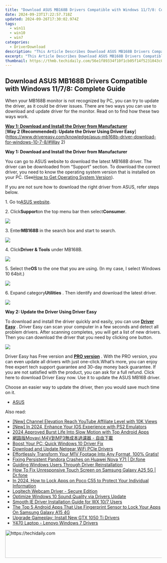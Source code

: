 ```yaml
---
title: "Download ASUS MB168B Drivers Compatible with Windows 11/7/8: Complete Guide"
date: 2024-09-23T17:22:57.718Z
updated: 2024-09-26T17:30:02.974Z
tags:
  - win11
  - win10
  - win7
categories:
  - DriverDownload
description: "This Article Describes Download ASUS MB168B Drivers Compatible with Windows 11/7/8: Complete Guide"
excerpt: "This Article Describes Download ASUS MB168B Drivers Compatible with Windows 11/7/8: Complete Guide"
thumbnail: https://thmb.techidaily.com/56e1f89334f10f1cb05f14f5231043c0f4d7f09ccf31512b8943ddac6170bfee.jpg
---
```


## Download ASUS MB168B Drivers Compatible with Windows 11/7/8: Complete Guide

When your MB168B monitor is not recognized by PC, you can try to update the driver, as it could be driver issues. There are two ways you can use to download and update driver for the monitor. Read on to find how these two ways work.  
  
[**Way 1: Download and Install the Driver from Manufacturer**](https://tools.techidaily.com/drivereasy/download/)   
[**Way 2 (Recommended): Update the Driver Using Driver Easy**](https://www.drivereasy.com/knowledge/asus-mb168b-driver-download-for-windows-10-7-8/#Way 2)   
  
 **Way 1: Download and Install the Driver from Manufacturer** 
  
You can go to ASUS website to download the latest MB168B driver. The driver can be downloaded from “Support” section. To download the correct driver, you need to know the operating system version that is installed on your PC. (See[How to Get Operating System Version](https://tools.techidaily.com/drivereasy/download/)).   
  
If you are not sure how to download the right driver from ASUS, refer steps below.  
  
1\. Go to[ASUS website](https://www.asus.com).  
  
2\. Click**Support**on the top menu bar then select**Consumer**.  
  
![](https://images.drivereasy.com/wp-content/uploads/2017/04/img_58f5867496897.jpg)   
  
 3\. Enter**MB168B** in the search box and start to search.  
  
![](https://images.drivereasy.com/wp-content/uploads/2017/04/img_58f587cbc800c.png)   
  
 4\. Click**Driver & Tools** under MB168B.  
  
![](https://images.drivereasy.com/wp-content/uploads/2017/04/img_58f5881487021.png)   
  
 5\. Select the**OS** to the one that you are using. (In my case, I select Windows 10 64bit.)  
  
![](https://images.drivereasy.com/wp-content/uploads/2017/04/img_58f58b42b3b31.png)   
  
 6\. Expand category**Utilities** . Then identify and download the latest driver.  
  
![](https://images.drivereasy.com/wp-content/uploads/2017/04/img_58f58c03761d3.jpg)   
  
  
**Way 2: Update the Driver Using Driver Easy**   
  
 To download and install the driver quickly and easily, you can use **[Driver Easy](https://tools.techidaily.com/drivereasy/download/)**  . Driver Easy can scan your computer in a few seconds and detect all problem drivers. After scanning completes, you will get a list of new drivers. Then you can download the driver that you need by clicking one button.  
  
![](https://images.drivereasy.com/wp-content/uploads/2017/04/img_58f58d21caee0.jpg)   
  
 Driver Easy has Free version and **[PRO version](https://tools.techidaily.com/drivereasy/download/)**  . With the PRO version, you can even update all drivers with just one-click.What’s more, you can enjoy free expert tech support guarantee and 30-day money back guarantee. If you are not satisfied with the product, you can ask for a full refund. Click here to download Driver Easy now. Use it to update the ASUS MB16B driver.  
  
 Choose an easier way to update the driver, then you would save much time on it.

* [ASUS](https://tools.techidaily.com/drivereasy/download/)

<ins class="adsbygoogle"
     style="display:block"
     data-ad-format="autorelaxed"
     data-ad-client="ca-pub-7571918770474297"
     data-ad-slot="1223367746"></ins>

<ins class="adsbygoogle"
     style="display:block"
     data-ad-client="ca-pub-7571918770474297"
     data-ad-slot="8358498916"
     data-ad-format="auto"
     data-full-width-responsive="true"></ins>

<span class="atpl-alsoreadstyle">Also read:</span>
<div><ul>
<li><a href="https://youtube-data.techidaily.com/hannel-elevation-reach-youtube-affiliate-level-with-10k-views/"><u>[New] Channel Elevation Reach YouTube Affiliate Level with 10K Views</u></a></li>
<li><a href="https://desktop-recording.techidaily.com/new-in-2024-enhance-your-ios-experience-with-ps2-emulators/"><u>[New] In 2024, Enhance Your IOS Experience with PS2 Emulators</u></a></li>
<li><a href="https://extra-resources.techidaily.com/2024-approved-burst-life-into-slow-motion-with-top-android-apps/"><u>2024 Approved Burst Life Into Slow Motion with Top Android Apps</u></a></li>
<li><a href="https://vp-tips.techidaily.com/movavi-m4vmp3/"><u>網路版Movavi M4V到MP3無成本過濾器 - 自由下載</u></a></li>
<li><a href="https://driver-install.techidaily.com/boost-your-pc-quick-windows-10-driver-fix/"><u>Boost Your PC: Quick Windows 10 Driver Fix</u></a></li>
<li><a href="https://driver-install.techidaily.com/download-and-update-netgear-wifi-pcie-drivers/"><u>Download and Update Netgear WiFi PCIe Drivers</u></a></li>
<li><a href="https://vp-tips.techidaily.com/effortlessly-transform-your-m1v-footage-into-any-format-100-gratis/"><u>Effortlessly Transform Your M1V Footage Into Any Format, 100% Gratis!</u></a></li>
<li><a href="https://howto.techidaily.com/fixing-persistent-pandora-crashes-on-huawei-nova-y71-drfone-by-drfone-fix-android-problems-fix-android-problems/"><u>Fixing Persistent Pandora Crashes on Huawei Nova Y71 | Dr.fone</u></a></li>
<li><a href="https://driver-install.techidaily.com/guiding-windows-users-through-driver-reinstallation/"><u>Guiding Windows Users Through Driver Reinstallation</u></a></li>
<li><a href="https://fix-guide.techidaily.com/how-to-fix-unresponsive-touch-screen-on-samsung-galaxy-a25-5g-drfone-by-drfone-fix-android-problems-fix-android-problems/"><u>How To Fix Unresponsive Touch Screen on Samsung Galaxy A25 5G | Dr.fone</u></a></li>
<li><a href="https://easy-unlock-android.techidaily.com/in-2024-how-to-lock-apps-on-poco-c55-to-protect-your-individual-information-by-drfone-android/"><u>In 2024, How to Lock Apps on Poco C55 to Protect Your Individual Information</u></a></li>
<li><a href="https://driver-install.techidaily.com/logitech-webcam-driver-secure-edition/"><u>Logitech Webcam Driver - Secure Edition</u></a></li>
<li><a href="https://driver-install.techidaily.com/optimize-windows-10-sound-quality-via-drivers-update/"><u>Optimize Windows 10 Sound Quality via Drivers Update</u></a></li>
<li><a href="https://driver-install.techidaily.com/smooth-ie-driver-installation-guide-for-wx-107-users/"><u>Smooth IE Driver Installation Guide for WX 10/7 Users</u></a></li>
<li><a href="https://android-unlock.techidaily.com/the-top-5-android-apps-that-use-fingerprint-sensor-to-lock-your-apps-on-samsung-galaxy-a15-4g-by-drfone-android/"><u>The Top 5 Android Apps That Use Fingerprint Sensor to Lock Your Apps On Samsung Galaxy A15 4G</u></a></li>
<li><a href="https://driver-install.techidaily.com/upgrade-gameplay-install-new-gtx-1050-ti-drivers/"><u>Upgrade Gameplay: Install New GTX 1050 Ti Drivers</u></a></li>
<li><a href="https://driver-install.techidaily.com/y470-laptop-lenovo-windows-7-drivers/"><u>Y470 Laptop - Lenovo Windows 7 Drivers</u></a></li>
</ul></div>

<!-- affiliate ads begin -->
<a href="https://aligracehair.sjv.io/c/5597632/1997680/19272" target="_top" id="1997680">
  <img src="//a.impactradius-go.com/display-ad/19272-1997680" border="0" alt="https://techidaily.com" width="728" height="90"/>
</a>
<img height="0" width="0" src="https://aligracehair.sjv.io/i/5597632/1997680/19272" style="position:absolute;visibility:hidden;" border="0" />
<!-- affiliate ads end -->

